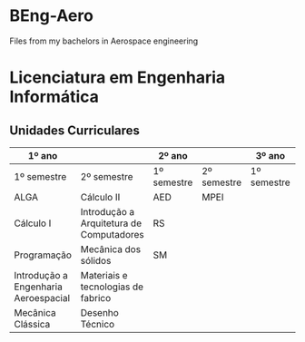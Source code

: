 # BEng-Aero
Files from my bachelors in Aerospace engineering
# Licenciatura em Engenharia Informática

## Unidades Curriculares

| 1º ano | | 2º ano  | | 3º ano  | |
| --- | --- | --- | --- | --- | --- |
| 1º semestre | 2º semestre | 1º semestre | 2º semestre | 1º semestre | 2º semestre |
| ALGA | Cálculo II | AED | MPEI | | |
| Cálculo I | Introdução a Arquitetura de Computadores | RS | | | |
| Programação | Mecânica dos sólidos | SM | | | |
| Introdução a Engenharia Aeroespacial | Materiais e tecnologias de fabrico | | | | |
| Mecânica Clássica | Desenho Técnico | | | | 
